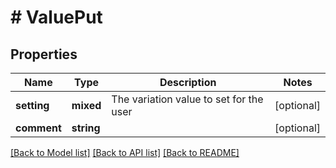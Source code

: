 # # ValuePut

## Properties

Name | Type | Description | Notes
------------ | ------------- | ------------- | -------------
**setting** | **mixed** | The variation value to set for the user | [optional]
**comment** | **string** |  | [optional]

[[Back to Model list]](../../README.md#models) [[Back to API list]](../../README.md#endpoints) [[Back to README]](../../README.md)
